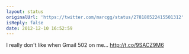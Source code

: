 ```yaml
---
layout: status
originalUrl: 'https://twitter.com/marcgg/status/278180522415501312'
isReply: false
date: 2012-12-10 16:52:59
---
```


I really don't like when Gmail 502 on me... http://t.co/9SACZ9M6
